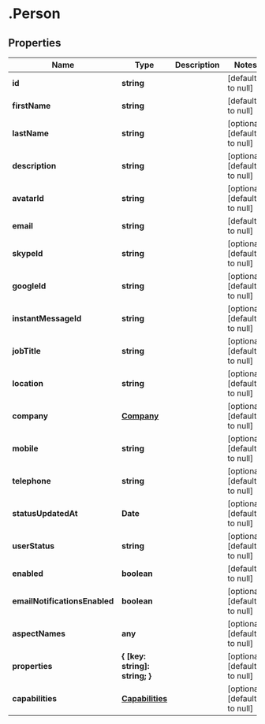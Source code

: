 # .Person

## Properties
Name | Type | Description | Notes
------------ | ------------- | ------------- | -------------
**id** | **string** |  | [default to null]
**firstName** | **string** |  | [default to null]
**lastName** | **string** |  | [optional] [default to null]
**description** | **string** |  | [optional] [default to null]
**avatarId** | **string** |  | [optional] [default to null]
**email** | **string** |  | [default to null]
**skypeId** | **string** |  | [optional] [default to null]
**googleId** | **string** |  | [optional] [default to null]
**instantMessageId** | **string** |  | [optional] [default to null]
**jobTitle** | **string** |  | [optional] [default to null]
**location** | **string** |  | [optional] [default to null]
**company** | [**Company**](Company.md) |  | [optional] [default to null]
**mobile** | **string** |  | [optional] [default to null]
**telephone** | **string** |  | [optional] [default to null]
**statusUpdatedAt** | **Date** |  | [optional] [default to null]
**userStatus** | **string** |  | [optional] [default to null]
**enabled** | **boolean** |  | [default to null]
**emailNotificationsEnabled** | **boolean** |  | [optional] [default to null]
**aspectNames** | **any** |  | [optional] [default to null]
**properties** | **{ [key: string]: string; }** |  | [optional] [default to null]
**capabilities** | [**Capabilities**](Capabilities.md) |  | [optional] [default to null]


